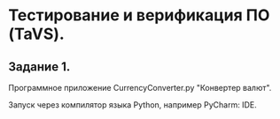 # Тестирование и верификация ПО (TaVS).
## Задание 1.
Программное приложение CurrencyConverter.py "Конвертер валют".

Запуск через компилятор языка Python, например PyCharm: IDE.
